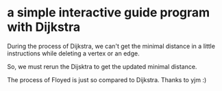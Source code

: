 # a simple interactive guide program with Dijkstra

During the process of Dijkstra, we can't get the minimal distance in a little instructions while deleting a vertex or an edge.

So, we must rerun the Dijsktra to get the updated minimal distance.

The process of Floyed is just so compared to Dijkstra. Thanks to yjm :)

